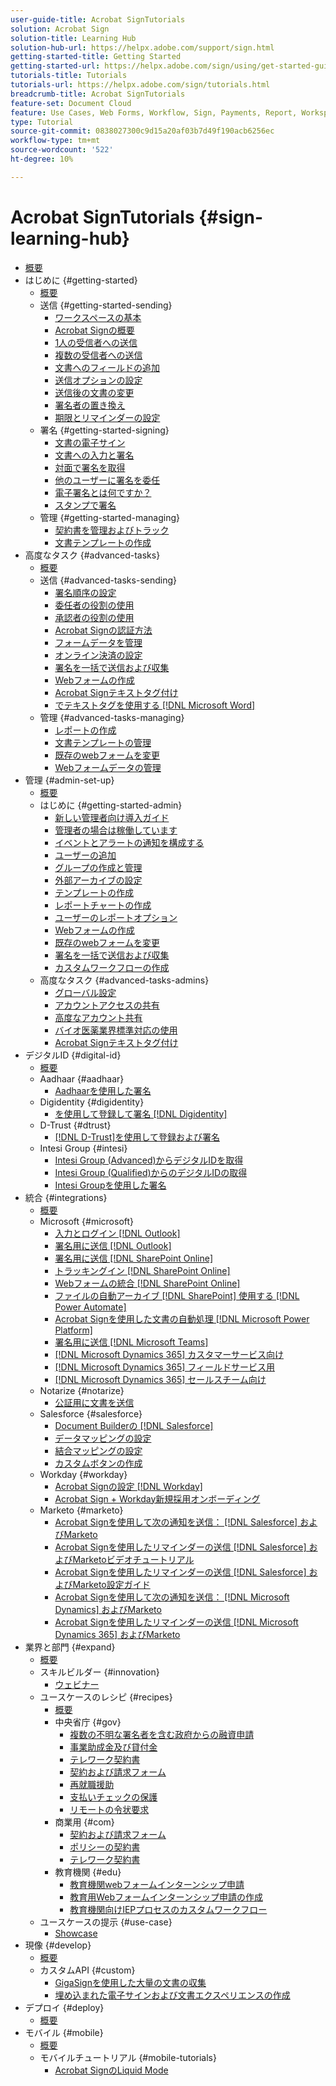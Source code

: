 ```yaml
---
user-guide-title: Acrobat SignTutorials
solution: Acrobat Sign
solution-title: Learning Hub
solution-hub-url: https://helpx.adobe.com/support/sign.html
getting-started-title: Getting Started
getting-started-url: https://helpx.adobe.com/sign/using/get-started-guide.html
tutorials-title: Tutorials
tutorials-url: https://helpx.adobe.com/sign/tutorials.html
breadcrumb-title: Acrobat SignTutorials
feature-set: Document Cloud
feature: Use Cases, Web Forms, Workflow, Sign, Payments, Report, Workspace, Deadline, Administration, Digital ID, Form, Integrations, Mobile, Skill Builder
type: Tutorial
source-git-commit: 0838027300c9d15a20af03b7d49f190acb6256ec
workflow-type: tm+mt
source-wordcount: '522'
ht-degree: 10%

---
```



# Acrobat SignTutorials {#sign-learning-hub}

+ [概要](overview.md)
+ はじめに {#getting-started}
   + [概要](sign-beginner-tutorials/beginner-users-overview.md)
   + 送信 {#getting-started-sending}
      + [ワークスペースの基本](sign-beginner-tutorials/quick-tour.md)
      + [Acrobat Signの概要](sign-beginner-tutorials/new-sender.md)
      + [1人の受信者への送信](sign-beginner-tutorials/send-to-single-recipient.md)
      + [複数の受信者への送信](sign-beginner-tutorials/send-to-multiple-recipients.md)
      + [文書へのフィールドの追加](sign-beginner-tutorials/adding-fields.md)
      + [送信オプションの設定](sign-beginner-tutorials/sending-options.md)
      + [送信後の文書の変更](sign-beginner-tutorials/modify-in-flight.md)
      + [署名者の置き換え](sign-beginner-tutorials/replace-signer.md)
      + [期限とリマインダーの設定](sign-beginner-tutorials/set-deadlines-reminders.md)
   + 署名 {#getting-started-signing}
      + [文書の電子サイン](sign-beginner-tutorials/electronically-sign-a-document.md)
      + [文書への入力と署名](sign-beginner-tutorials/fill-and-sign.md)
      + [対面で署名を取得](sign-beginner-tutorials/sign-in-person.md)
      + [他のユーザーに署名を委任](sign-beginner-tutorials/delegate-signing.md)
      + [電子署名とは何ですか？](sign-beginner-tutorials/sign-with-a-digital-signature.md)
      + [スタンプで署名](sign-beginner-tutorials/sign-with-a-stamp.md)
   + 管理 {#getting-started-managing}
      + [契約書を管理およびトラック](sign-beginner-tutorials/manage-and-track.md)
      + [文書テンプレートの作成](https://experienceleague.adobe.com/docs/document-cloud-learn/sign-learning-hub/admin-set-up/getting-started-admin/create-a-template.html)
+ 高度なタスク {#advanced-tasks}
   + [概要](sign-advanced-users/advanced-users-overview.md)
   + 送信 {#advanced-tasks-sending}
      + [署名順序の設定](sign-advanced-users/setting-up-routing.md)
      + [委任者の役割の使用](sign-advanced-users/delegate-signature.md)
      + [承認者の役割の使用](sign-advanced-users/add-an-approver.md)
      + [Acrobat Signの認証方法](sign-advanced-users/authentication-methods.md)
      + [フォームデータを管理](sign-advanced-users/manage-form-data.md)
      + [オンライン決済の設定](sign-advanced-users/set-up-online-payments.md)
      + [署名を一括で送信および収集](https://experienceleague.adobe.com/docs/document-cloud-learn/sign-learning-hub/admin-set-up/getting-started-admin/megasign.html)
      + [Webフォームの作成](https://experienceleague.adobe.com/docs/document-cloud-learn/sign-learning-hub/admin-set-up/getting-started-admin/webform.html)
      + [Acrobat Signテキストタグ付け](https://experienceleague.adobe.com/docs/document-cloud-learn/sign-learning-hub/admin-set-up/advanced-tasks-admins/adobe-sign-text-tagging.html)
      + [でテキストタグを使用する [!DNL Microsoft Word]](sign-advanced-users/text-tagging-word.md)
   + 管理 {#advanced-tasks-managing}
      + [レポートの作成](sign-advanced-users/creating-a-report.md)
      + [文書テンプレートの管理](sign-advanced-users/edit-a-template.md)
      + [既存のwebフォームを変更](sign-advanced-users/modify-webform.md)
      + [Webフォームデータの管理](sign-advanced-users/manage-webform-data.md)
+ 管理 {#admin-set-up}
   + [概要](admin/intro-admin-overview.md)
   + はじめに {#getting-started-admin}
      + [新しい管理者向け導入ガイド](admin/get-started-admin.md)
      + [管理者の場合は稼働しています](admin/up-and-running-admin.md)
      + [イベントとアラートの通知を構成する](admin/set-up-shared-events-and-alert.md)
      + [ユーザーの追加](admin/add-users-to-your-account.md)
      + [グループの作成と管理](admin/create-and-manage-groups.md)
      + [外部アーカイブの設定](admin/set-up-your-external-archive.md)
      + [テンプレートの作成](sign-advanced-users/create-a-template.md)
      + [レポートチャートの作成](admin/create-a-report.md)
      + [ユーザーのレポートオプション](admin/report-options.md)
      + [Webフォームの作成](sign-advanced-users/webform.md)
      + [既存のwebフォームを変更](https://experienceleague.adobe.com/docs/document-cloud-learn/sign-learning-hub/advanced-tasks/advanced-tasks-managing/modify-webform.html)
      + [署名を一括で送信および収集](sign-advanced-users/megasign.md)
      + [カスタムワークフローの作成](admin/building-a-custom-workflow.md)
   + 高度なタスク {#advanced-tasks-admins}
      + [グローバル設定](admin/learn-about-global-settings.md)
      + [アカウントアクセスの共有](admin/share-account-access.md)
      + [高度なアカウント共有](admin/advanced-account-sharing.md)
      + [バイオ医薬業界標準対応の使用](admin/use-bio-pharma-settings.md)
      + [Acrobat Signテキストタグ付け](sign-advanced-users/adobe-sign-text-tagging.md)
+ デジタルID {#digital-id}
   + [概要](digitalid/digitalid-overview.md)
   + Aadhaar {#aadhaar}
      + [Aadhaarを使用した署名](digitalid/aadhaar-sign.md)
   + Digidentity {#digidentity}
      + [を使用して登録して署名 [!DNL Digidentity]](digitalid/digidentity-sign.md)
   + D-Trust {#dtrust}
      + [[!DNL D-Trust]を使用して登録および署名](digitalid/d-trust.md)
   + Intesi Group {#intesi}
      + [Intesi Group (Advanced)からデジタルIDを取得](digitalid/intesi-advanced.md)
      + [Intesi Group (Qualified)からのデジタルIDの取得](digitalid/intesi-qualified.md)
      + [Intesi Groupを使用した署名](digitalid/intesi-sign.md)
+ 統合 {#integrations}
   + [概要](integrations/integrations-overview.md)
   + Microsoft {#microsoft}
      + [入力とログイン [!DNL Outlook]](integrations/fill-and-sign-doc-microsoft-outlook.md)
      + [署名用に送信 [!DNL Outlook]](integrations/send-for-signature-with-outlook.md)
      + [署名用に送信 [!DNL SharePoint Online]](integrations/send-for-signature-with-sharepoint-online.md)
      + [トラッキングイン [!DNL SharePoint Online]](integrations/track-an-agreement-with-sharepoint-online.md)
      + [Webフォームの統合 [!DNL SharePoint Online]](integrations/integrate-web-form-sharepoint-online.md)
      + [ファイルの自動アーカイブ [!DNL SharePoint] 使用する [!DNL Power Automate]](integrations/auto-archive-sharepoint-power-automate.md)
      + [Acrobat Signを使用した文書の自動処理 [!DNL Microsoft Power Platform]](integrations/documentautomation.md)
      + [署名用に送信 [!DNL Microsoft Teams]](integrations/adobe-sign-teams-mortgage.md)
      + [[!DNL Microsoft Dynamics 365] カスタマーサービス向け](integrations/dynamics-customer-service.md)
      + [[!DNL Microsoft Dynamics 365] フィールドサービス用](integrations/dynamics-field-service.md)
      + [[!DNL Microsoft Dynamics 365] セールスチーム向け](integrations/dynamics-sales.md)
   + Notarize {#notarize}
      + [公証用に文書を送信](integrations/send-document-notarize.md)
   + Salesforce {#salesforce}
      + [Document Builderの [!DNL Salesforce]](integrations/create-an-agreement-template.md)
      + [データマッピングの設定](integrations/set-up-data-mapping.md)
      + [結合マッピングの設定](integrations/set-up-merging-map.md)
      + [カスタムボタンの作成](integrations/create-a-custom-button.md)
   + Workday {#workday}
      + [Acrobat Signの設定 [!DNL Workday]](integrations/workday.md)
      + [Acrobat Sign + Workday新規採用オンボーディング](integrations/acrobat-sign-workday-onboarding.md)
   + Marketo {#marketo}
      + [Acrobat Signを使用して次の通知を送信： [!DNL Salesforce] およびMarketo](integrations/marketo-salesforce-sms.md)
      + [Acrobat Signを使用したリマインダーの送信 [!DNL Salesforce] およびMarketoビデオチュートリアル](integrations/marketo-salesforce-reminder-video.md)
      + [Acrobat Signを使用したリマインダーの送信 [!DNL Salesforce] およびMarketo設定ガイド](integrations/marketo-salesforce-reminder.md)
      + [Acrobat Signを使用して次の通知を送信： [!DNL Microsoft Dynamics] およびMarketo](integrations/marketo-dynamics-sms.md)
      + [Acrobat Signを使用したリマインダーの送信 [!DNL Microsoft Dynamics 365] およびMarketo](integrations/marketo-dynamics-reminder.md)
+ 業界と部門 {#expand}
   + [概要](sign-usecase/expand-inspire-overview.md)
   + スキルビルダー {#innovation}
      + [ウェビナー](sign-usecase/innovation-series.md)
   + ユースケースのレシピ {#recipes}
      + [概要](sign-usecase/recipes.md)
      + 中央省庁 {#gov}
         + [複数の不明な署名者を含む政府からの融資申請](sign-usecase/webform-multiple-signers.md)
         + [事業助成金及び貸付金](sign-usecase/usecasegovgrants.md)
         + [テレワーク契約書](sign-usecase/usecasegovtelework.md)
         + [契約および請求フォーム](sign-usecase/usecasegovcontracts.md)
         + [再就職援助](sign-usecase/usecasegovreemployment.md)
         + [支払いチェックの保護](sign-usecase/usecasegovpaycheck.md)
         + [リモートの令状要求](sign-usecase/usecasegovremote.md)
      + 商業用 {#com}
         + [契約および請求フォーム](sign-usecase/usecasecomcontracts.md)
         + [ポリシーの契約書](sign-usecase/usecasecompolicy.md)
         + [テレワーク契約書](sign-usecase/usecasecomtelework.md)
      + 教育機関 {#edu}
         + [教育機関webフォームインターンシップ申請](sign-usecase/usecase-edu-intern.md)
         + [教育用Webフォームインターンシップ申請の作成](sign-usecase/usecase-edu-intern-create.md)
         + [教育機関向けIEPプロセスのカスタムワークフロー](sign-usecase/usecase-edu-iep.md)
   + ユースケースの提示 {#use-case}
      + [Showcase](sign-usecase/use-case-showcase.md)
+ 現像 {#develop}
   + [概要](develop/develop-overview.md)
   + カスタムAPI {#custom}
      + [GigaSignを使用した大量の文書の収集](develop/gigasign.md)
      + [埋め込まれた電子サインおよび文書エクスペリエンスの作成](develop/embeddedesignature.md)
+ デプロイ {#deploy}
   + [概要](deploy-overview.md)
+ モバイル {#mobile}
   + [概要](mobile/mobile-overview.md)
   + モバイルチュートリアル {#mobile-tutorials}
      + [Acrobat SignのLiquid Mode](mobile/liquidmode.md)
